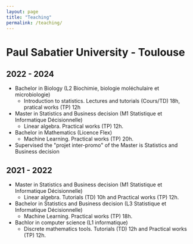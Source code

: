 ```yaml
---
layout: page
title: "Teaching"
permalink: /teaching/
---
```



# Paul Sabatier University - Toulouse 

## 2022 - 2024 

- Bachelor in Biology (L2 Biochimie, biologie moléchulaire et microbiologie)  
	- Introduction to statistics. Lectures and tutorials (Cours/TD) 18h, pratical works (TP) 12h
- Master in Statistics and Business decision (M1 Statistique et Informatique Décisionnelle)  
	- Linear algebra. Practical works (TP) 12h.  
- Bachelor in Mathematics (Licence Flex)  
	- Machine Learning. Practical works (TP) 20h.  
- Supervised the "projet inter-promo" of the Master is Statistics and Business decision

## 2021 - 2022

- Master in Statistics and Business decision (M1 Statistique et Informatique Décisionnelle)  
	- Linear algebra. Tutorials (TD) 10h and Practical works (TP) 12h.  
- Bachelor in Statistics and Business decision (L3 Statistique et Informatique Décisionnelle)  
	- Machine Learning. Practical works (TP) 18h.  
- Bachlor in computer science (L1 informatique)  
	- Discrete mathematics tools. Tutorials (TD) 12h and Practical works (TP) 12h. 

